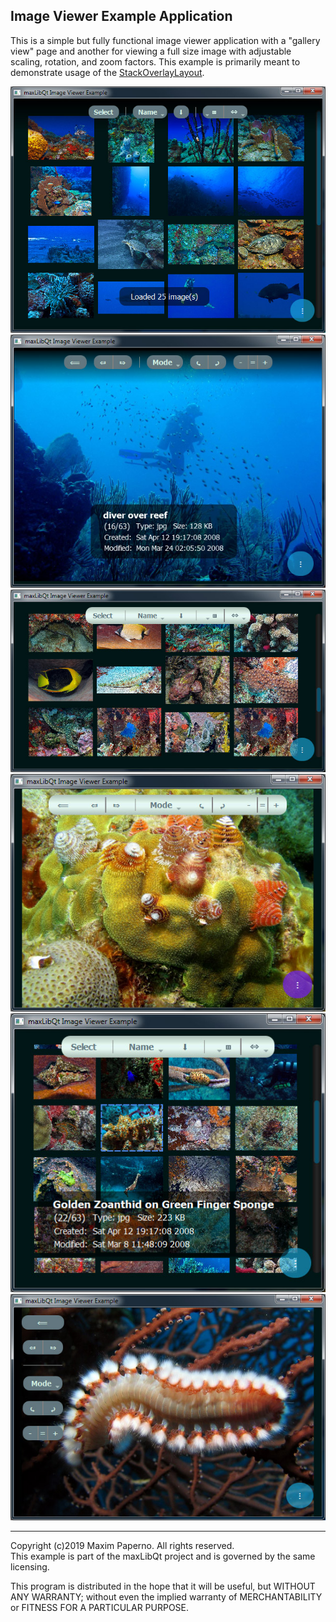 ## Image Viewer Example Application ##

This is a simple but fully functional image viewer application with a "gallery view" page
and another for viewing a full size image with adjustable scaling, rotation, and zoom factors. 
This example is primarily meant to demonstrate usage of the [StackOverlayLayout][1].

![Gallery view folder loaded](doc/imageviewer-grid_loaded.jpg)
![Full image view with info overlay](doc/imageviewer-image_info.jpg)
![Gallery with alternate theme](doc/imageviewer-grid_alt.jpg)
![Full image view with alternate theme](doc/imageviewer-image_alt.jpg)
![Gallery with info overlay](doc/imageviewer-grid_infobox.jpg)
![Full image with left toolbar](doc/imageviewer-image_tbleft.jpg)

[1]: https://mpaperno.github.io/maxLibQt/class_overlay_stack_layout.html#details

-------------
Copyright (c)2019 Maxim Paperno. All rights reserved.  
This example is part of the maxLibQt project and is governed by
the same licensing.

This program is distributed in the hope that it will be useful,
but WITHOUT ANY WARRANTY; without even the implied warranty of
MERCHANTABILITY or FITNESS FOR A PARTICULAR PURPOSE. 
